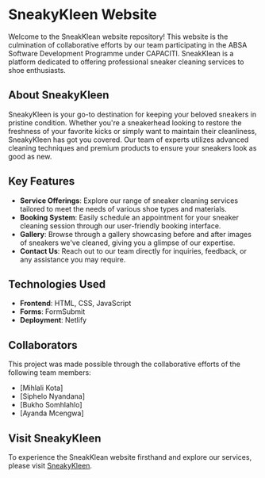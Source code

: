 # SneakyKleen Website

Welcome to the SneakKlean website repository! This website is the culmination of collaborative efforts by our team participating in the ABSA Software Development Programme under CAPACITI. SneakKlean is a platform dedicated to offering professional sneaker cleaning services to shoe enthusiasts.

## About SneakyKleen

SneakyKleen is your go-to destination for keeping your beloved sneakers in pristine condition. Whether you're a sneakerhead looking to restore the freshness of your favorite kicks or simply want to maintain their cleanliness, SneakyKleen has got you covered. Our team of experts utilizes advanced cleaning techniques and premium products to ensure your sneakers look as good as new.

## Key Features

- **Service Offerings**: Explore our range of sneaker cleaning services tailored to meet the needs of various shoe types and materials.
- **Booking System**: Easily schedule an appointment for your sneaker cleaning session through our user-friendly booking interface.
- **Gallery**: Browse through a gallery showcasing before and after images of sneakers we've cleaned, giving you a glimpse of our expertise.
- **Contact Us**: Reach out to our team directly for inquiries, feedback, or any assistance you may require.

## Technologies Used

- **Frontend**: HTML, CSS, JavaScript
- **Forms**: FormSubmit
- **Deployment**: Netlify

## Collaborators

This project was made possible through the collaborative efforts of the following team members:

- [Mihlali Kota]
- [Siphelo Nyandana]
- [Bukho Somhlahlo]
- [Ayanda Mcengwa]

## Visit SneakyKleen

To experience the SneakKlean website firsthand and explore our services, please visit [SneakyKleen](https://sneakykleenz.netlify.app/).

